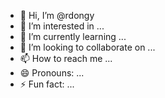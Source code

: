 - 👋 Hi, I’m @rdongy
- 👀 I’m interested in ...
- 🌱 I’m currently learning ...
- 💞️ I’m looking to collaborate on ...
- 📫 How to reach me ...
- 😄 Pronouns: ...
- ⚡ Fun fact: ...

<!---
rdongy/rdongy is a ✨ special ✨ repository because its `README.md` (this file) appears on your GitHub profile.
You can click the Preview link to take a look at your changes.
--->
